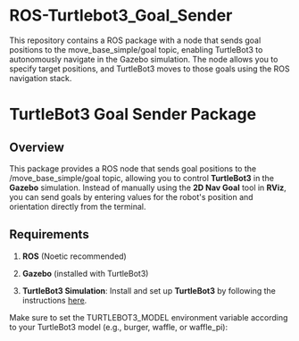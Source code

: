 # ROS-Turtlebot3_Goal_Sender
This repository contains a ROS package with a node that sends goal positions to the move_base_simple/goal topic, enabling TurtleBot3 to autonomously navigate in the Gazebo simulation. The node allows you to specify target positions, and TurtleBot3 moves to those goals using the ROS navigation stack.

TurtleBot3 Goal Sender Package
==============================

Overview
--------

This package provides a ROS node that sends goal positions to the /move\_base\_simple/goal topic, allowing you to control **TurtleBot3** in the **Gazebo** simulation. Instead of manually using the **2D Nav Goal** tool in **RViz**, you can send goals by entering values for the robot's position and orientation directly from the terminal.

Requirements
------------

1.  **ROS** (Noetic recommended)
    
2.  **Gazebo** (installed with TurtleBot3)
    
3.  **TurtleBot3 Simulation**: Install and set up **TurtleBot3** by following the instructions [here](https://emanual.robotis.com/docs/en/platform/turtlebot3/quick-start/#pc-setup).
    

Make sure to set the TURTLEBOT3\_MODEL environment variable according to your TurtleBot3 model (e.g., burger, waffle, or waffle\_pi):
